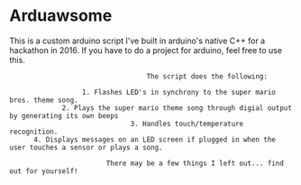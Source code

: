 # Arduawsome

This is a custom arduino script I've built in arduino's native C++ for a hackathon in 2016.
If you have to do a project for arduino, feel free to use this.

                                      The script does the following:
                                      
                      1. Flashes LED's in synchrony to the super mario bros. theme song.
                 2. Plays the super mario theme song through digial output by generating its own beeps
                                  3. Handles touch/temperature recognition.
          4. Displays messages on an LED screen if plugged in when the user touches a sensor or plays a song.

                            There may be a few things I left out... find out for yourself!
